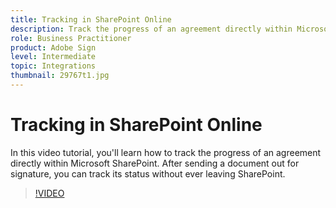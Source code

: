 ```yaml
---
title: Tracking in SharePoint Online
description: Track the progress of an agreement directly within Microsoft Sharepoint
role: Business Practitioner
product: Adobe Sign
level: Intermediate
topic: Integrations
thumbnail: 29767t1.jpg
---
```


# Tracking in SharePoint Online

In this video tutorial, you'll learn how to track the progress of an agreement directly within Microsoft SharePoint. After sending a document out for signature, you can track its status without ever leaving SharePoint.

>[!VIDEO](https://video.tv.adobe.com/v/29767t1?hidetitle=true)